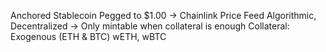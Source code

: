 Anchored Stablecoin Pegged to $1.00 -> Chainlink Price Feed 
Algorithmic, Decentralized
-> Only mintable when collateral is enough
Collateral: Exogenous (ETH & BTC)
wETH, wBTC 
